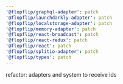 ```yaml
---
'@flopflip/graphql-adapter': patch
'@flopflip/launchdarkly-adapter': patch
'@flopflip/localstorage-adapter': patch
'@flopflip/memory-adapter': patch
'@flopflip/react-broadcast': patch
'@flopflip/react-redux': patch
'@flopflip/react': patch
'@flopflip/splitio-adapter': patch
'@flopflip/types': patch
---
```


refactor: adapters and system to receive ids
